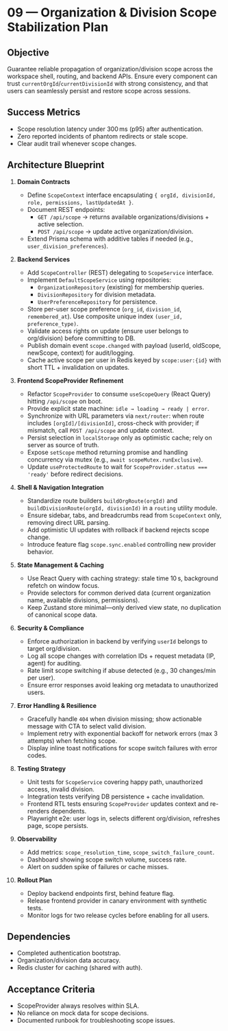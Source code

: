 # 09 — Organization & Division Scope Stabilization Plan

## Objective
Guarantee reliable propagation of organization/division scope across the workspace shell, routing, and backend APIs. Ensure every component can trust `currentOrgId`/`currentDivisionId` with strong consistency, and that users can seamlessly persist and restore scope across sessions.

## Success Metrics
- Scope resolution latency under 300 ms (p95) after authentication.
- Zero reported incidents of phantom redirects or stale scope.
- Clear audit trail whenever scope changes.

## Architecture Blueprint
1. **Domain Contracts**
   - Define `ScopeContext` interface encapsulating `{ orgId, divisionId, role, permissions, lastUpdatedAt }`.
   - Document REST endpoints:
     - `GET /api/scope` → returns available organizations/divisions + active selection.
     - `POST /api/scope` → update active organization/division.
   - Extend Prisma schema with additive tables if needed (e.g., `user_division_preferences`).

2. **Backend Services**
   - Add `ScopeController` (REST) delegating to `ScopeService` interface.
   - Implement `DefaultScopeService` using repositories:
     - `OrganizationRepository` (existing) for membership queries.
     - `DivisionRepository` for division metadata.
     - `UserPreferenceRepository` for persistence.
   - Store per-user scope preference (`org_id`, `division_id`, `remembered_at`). Use composite unique index `(user_id, preference_type)`.
   - Validate access rights on update (ensure user belongs to org/division) before committing to DB.
   - Publish domain event `scope.changed` with payload (userId, oldScope, newScope, context) for audit/logging.
   - Cache active scope per user in Redis keyed by `scope:user:{id}` with short TTL + invalidation on updates.

3. **Frontend ScopeProvider Refinement**
   - Refactor `ScopeProvider` to consume `useScopeQuery` (React Query) hitting `/api/scope` on boot.
   - Provide explicit state machine: `idle → loading → ready | error`.
   - Synchronize with URL parameters via `next/router`: when route includes `[orgId]/[divisionId]`, cross-check with provider; if mismatch, call `POST /api/scope` and update context.
   - Persist selection in `localStorage` only as optimistic cache; rely on server as source of truth.
   - Expose `setScope` method returning promise and handling concurrency via mutex (e.g., `await scopeMutex.runExclusive`).
   - Update `useProtectedRoute` to wait for `ScopeProvider.status === 'ready'` before redirect decisions.

4. **Shell & Navigation Integration**
   - Standardize route builders `buildOrgRoute(orgId)` and `buildDivisionRoute(orgId, divisionId)` in a `routing` utility module.
   - Ensure sidebar, tabs, and breadcrumbs read from `ScopeContext` only, removing direct URL parsing.
   - Add optimistic UI updates with rollback if backend rejects scope change.
   - Introduce feature flag `scope.sync.enabled` controlling new provider behavior.

5. **State Management & Caching**
   - Use React Query with caching strategy: stale time 10 s, background refetch on window focus.
   - Provide selectors for common derived data (current organization name, available divisions, permissions).
   - Keep Zustand store minimal—only derived view state, no duplication of canonical scope data.

6. **Security & Compliance**
   - Enforce authorization in backend by verifying `userId` belongs to target org/division.
   - Log all scope changes with correlation IDs + request metadata (IP, agent) for auditing.
   - Rate limit scope switching if abuse detected (e.g., 30 changes/min per user).
   - Ensure error responses avoid leaking org metadata to unauthorized users.

7. **Error Handling & Resilience**
   - Gracefully handle `404` when division missing; show actionable message with CTA to select valid division.
   - Implement retry with exponential backoff for network errors (max 3 attempts) when fetching scope.
   - Display inline toast notifications for scope switch failures with error codes.

8. **Testing Strategy**
   - Unit tests for `ScopeService` covering happy path, unauthorized access, invalid division.
   - Integration tests verifying DB persistence + cache invalidation.
   - Frontend RTL tests ensuring `ScopeProvider` updates context and re-renders dependents.
   - Playwright e2e: user logs in, selects different org/division, refreshes page, scope persists.

9. **Observability**
   - Add metrics: `scope_resolution_time`, `scope_switch_failure_count`.
   - Dashboard showing scope switch volume, success rate.
   - Alert on sudden spike of failures or cache misses.

10. **Rollout Plan**
    - Deploy backend endpoints first, behind feature flag.
    - Release frontend provider in canary environment with synthetic tests.
    - Monitor logs for two release cycles before enabling for all users.

## Dependencies
- Completed authentication bootstrap.
- Organization/division data accuracy.
- Redis cluster for caching (shared with auth).

## Acceptance Criteria
- ScopeProvider always resolves within SLA.
- No reliance on mock data for scope decisions.
- Documented runbook for troubleshooting scope issues.
